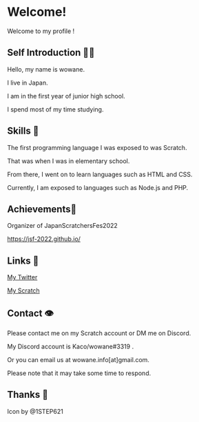 # Welcome!

Welcome to my profile !

## Self Introduction 👋🏻

Hello, my name is wowane.

I live in Japan. 

I am in the first year of junior high school. 

I spend most of my time studying. 

## Skills 📝

The first programming language I was exposed to was Scratch. 

That was when I was in elementary school.

From there, I went on to learn languages such as HTML and CSS.

Currently, I am exposed to languages such as Node.js and PHP. 

## Achievements🎉

Organizer of JapanScratchersFes2022

https://jsf-2022.github.io/

## Links 🔗

[My Twitter](https://twitter.com/Tsuion_dev)

[My Scratch](https://scratch.mit.edu/users/wowane/)

## Contact 👁

Please contact me on my Scratch account or DM me on Discord.

My Discord account is Kaco/wowane#3319 .

Or you can email us at wowane.info[at]gmail.com.

Please note that it may take some time to respond.

## Thanks 💖

Icon by @1STEP621
